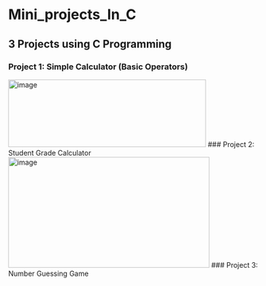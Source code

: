# Mini_projects_In_C
## 3 Projects using C Programming 
### Project 1: Simple Calculator (Basic Operators)
<img width="398" height="136" alt="image" src="https://github.com/user-attachments/assets/b1749b17-0a38-4980-a2a7-61ca8e08af0d" />
### Project 2: Student Grade Calculator
<img width="405" height="223" alt="image" src="https://github.com/user-attachments/assets/6ba18351-36f4-4fa5-9b71-8b7ac543ab18" />
### Project 3: Number Guessing Game
